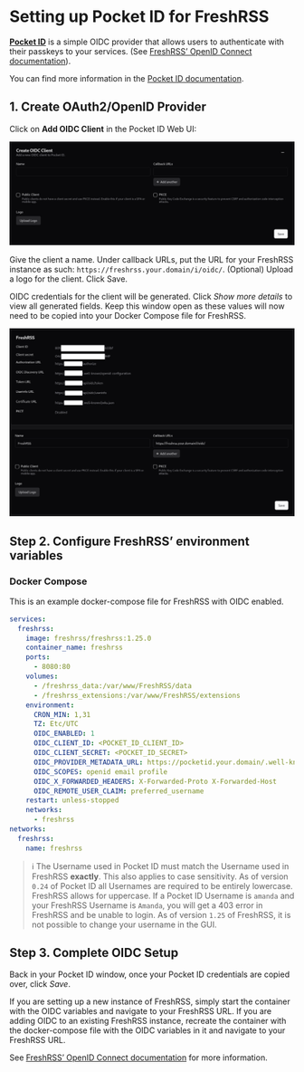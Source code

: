 # Setting up Pocket ID for FreshRSS

**[Pocket ID](https://github.com/stonith404/pocket-id)** is a simple OIDC provider that allows users to authenticate with their passkeys to your services.
(See [FreshRSS’ OpenID Connect documentation](16_OpenID-Connect.md)).

You can find more information in the [Pocket ID documentation](https://docs.pocket-id.org/introduction).

## 1. Create OAuth2/OpenID Provider

Click on **Add OIDC Client** in the Pocket ID Web UI:

![pocket-id-1](../img/admins/pocket-id-1.png)

Give the client a name. Under callback URLs, put the URL for your FreshRSS instance as such:
`https://freshrss.your.domain/i/oidc/`.
(Optional) Upload a logo for the client. Click Save.

OIDC credentials for the client will be generated. Click *Show more details* to view all generated fields.
Keep this window open as these values will now need to be copied into your Docker Compose file for FreshRSS.

![pocket-id-1](../img/admins/pocket-id-2.png)

## Step 2. Configure FreshRSS’ environment variables

### Docker Compose

This is an example docker-compose file for FreshRSS with OIDC enabled.

```yaml
services:
  freshrss:
    image: freshrss/freshrss:1.25.0
    container_name: freshrss
    ports:
      - 8080:80
    volumes:
      - /freshrss_data:/var/www/FreshRSS/data
      - /freshrss_extensions:/var/www/FreshRSS/extensions
    environment:
      CRON_MIN: 1,31
      TZ: Etc/UTC
      OIDC_ENABLED: 1
      OIDC_CLIENT_ID: <POCKET_ID_CLIENT_ID>
      OIDC_CLIENT_SECRET: <POCKET_ID_SECRET>
      OIDC_PROVIDER_METADATA_URL: https://pocketid.your.domain/.well-known/openid-configuration
      OIDC_SCOPES: openid email profile
      OIDC_X_FORWARDED_HEADERS: X-Forwarded-Proto X-Forwarded-Host
      OIDC_REMOTE_USER_CLAIM: preferred_username
    restart: unless-stopped
    networks:
      - freshrss
networks:
  freshrss:
    name: freshrss
```

> ℹ️ The Username used in Pocket ID must match the Username used in FreshRSS **exactly**. This also applies to case sensitivity.
As of version `0.24` of Pocket ID all Usernames are required to be entirely lowercase. FreshRSS allows for uppercase.
If a Pocket ID Username is `amanda` and your FreshRSS Username is `Amanda`, you will get a 403 error in FreshRSS and be unable to login.
As of version `1.25` of FreshRSS, it is not possible to change your username in the GUI.

## Step 3. Complete OIDC Setup

Back in your Pocket ID window, once your Pocket ID credentials are copied over, click *Save*.

If you are setting up a new instance of FreshRSS, simply start the container with the OIDC variables and navigate to your FreshRSS URL.
If you are adding OIDC to an existing FreshRSS instance, recreate the container with the docker-compose file with the OIDC variables in it and navigate to your FreshRSS URL.

See [FreshRSS’ OpenID Connect documentation](16_OpenID-Connect.md) for more information.
